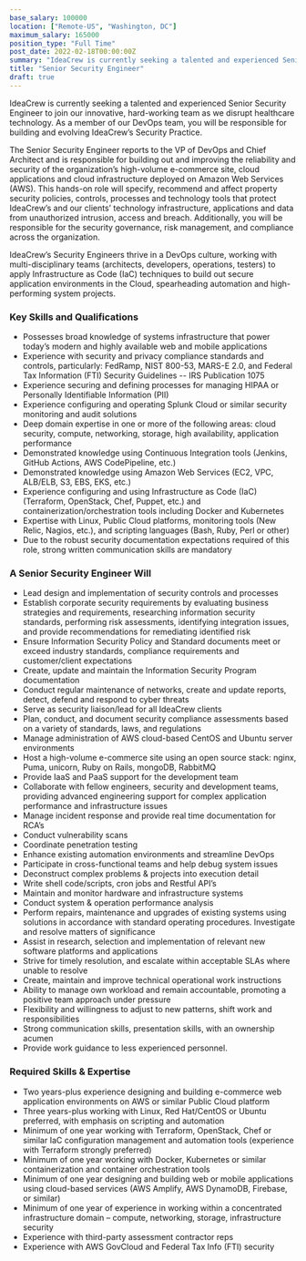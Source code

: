 ```yaml
---
base_salary: 100000
location: ["Remote-US", "Washington, DC"]
maximum_salary: 165000
position_type: "Full Time"
post_date: 2022-02-18T00:00:00Z
summary: "IdeaCrew is currently seeking a talented and experienced Senior Security Engineer to build and evolve IdeaCrew’s Security Practice.  \n\n\n\n"
title: "Senior Security Engineer"
draft: true
---
```


IdeaCrew is currently seeking a talented and experienced Senior Security Engineer to join our innovative, hard-working team as we disrupt healthcare technology. As a member of our DevOps team, you will be responsible for building and evolving IdeaCrew’s Security Practice.

The Senior Security Engineer reports to the VP of DevOps and Chief Architect and is responsible for building out and improving the reliability and security of the organization’s high-volume e-commerce site, cloud applications and cloud infrastructure deployed on Amazon Web Services (AWS). This hands-on role will specify, recommend and affect property security policies, controls, processes and technology tools that protect IdeaCrew’s and our clients’ technology infrastructure, applications and data from unauthorized intrusion, access and breach. Additionally, you will be responsible for the security governance, risk management, and compliance across the organization.

IdeaCrew’s Security Engineers thrive in a DevOps culture, working with multi-disciplinary teams (architects, developers, operations, testers) to apply Infrastructure as Code (IaC) techniques to build out secure application environments in the Cloud, spearheading automation and high-performing system projects.

### Key Skills and Qualifications

- Possesses broad knowledge of systems infrastructure that power today’s modern and highly available web and mobile applications
- Experience with security and privacy compliance standards and controls, particularly: FedRamp, NIST 800-53, MARS-E 2.0, and Federal Tax Information (FTI) Security Guidelines -- IRS Publication 1075
- Experience securing and defining processes for managing HIPAA or Personally Identifiable Information (PII)
- Experience configuring and operating Splunk Cloud or similar security monitoring and audit solutions
- Deep domain expertise in one or more of the following areas: cloud security, compute, networking, storage, high availability, application performance
- Demonstrated knowledge using Continuous Integration tools (Jenkins, GitHub Actions, AWS CodePipeline, etc.)
- Demonstrated knowledge using Amazon Web Services (EC2, VPC, ALB/ELB, S3, EBS, EKS, etc.)
- Experience configuring and using Infrastructure as Code (IaC) (Terraform, OpenStack, Chef, Puppet, etc.) and containerization/orchestration tools including Docker and Kubernetes
- Expertise with Linux, Public Cloud platforms, monitoring tools (New Relic, Nagios, etc.), and scripting languages (Bash, Ruby, Perl or other)
- Due to the robust security documentation expectations required of this role, strong written communication skills are mandatory

### A Senior Security Engineer Will

- Lead design and implementation of security controls and processes
- Establish corporate security requirements by evaluating business strategies and requirements, researching information security standards, performing risk assessments, identifying integration issues, and provide recommendations for remediating identified risk
- Ensure Information Security Policy and Standard documents meet or exceed industry standards, compliance requirements and customer/client expectations
- Create, update and maintain the Information Security Program documentation
- Conduct regular maintenance of networks, create and update reports, detect, defend and respond to cyber threats
- Serve as security liaison/lead for all IdeaCrew clients
- Plan, conduct, and document security compliance assessments based on a variety of standards, laws, and regulations
- Manage administration of AWS cloud-based CentOS and Ubuntu server environments
- Host a high-volume e-commerce site using an open source stack: nginx, Puma, unicorn, Ruby on Rails, mongoDB, RabbitMQ
- Provide IaaS and PaaS support for the development team
- Collaborate with fellow engineers, security and development teams, providing advanced engineering support for complex application performance and infrastructure issues
- Manage incident response and provide real time documentation for RCA’s
- Conduct vulnerability scans
- Coordinate penetration testing
- Enhance existing automation environments and streamline DevOps
- Participate in cross-functional teams and help debug system issues
- Deconstruct complex problems & projects into execution detail
- Write shell code/scripts, cron jobs and Restful API’s
- Maintain and monitor hardware and infrastructure systems
- Conduct system & operation performance analysis
- Perform repairs, maintenance and upgrades of existing systems using solutions in accordance with standard operating procedures. Investigate and resolve matters of significance
- Assist in research, selection and implementation of relevant new software platforms and applications
- Strive for timely resolution, and escalate within acceptable SLAs where unable to resolve
- Create, maintain and improve technical operational work instructions
- Ability to manage own workload and remain accountable, promoting a positive team approach under pressure
- Flexibility and willingness to adjust to new patterns, shift work and responsibilities
- Strong communication skills, presentation skills, with an ownership acumen
- Provide work guidance to less experienced personnel.

### Required Skills & Expertise

- Two years-plus experience designing and building e-commerce web application environments on AWS or similar Public Cloud platform
- Three years-plus working with Linux, Red Hat/CentOS or Ubuntu preferred, with emphasis on scripting and automation
- Minimum of one year working with Terraform, OpenStack, Chef or similar IaC configuration management and automation tools (experience with Terraform strongly preferred)
- Minimum of one year working with Docker, Kubernetes or similar containerization and container orchestration tools
- Minimum of one year designing and building web or mobile applications using cloud-based services (AWS Amplify, AWS DynamoDB, Firebase, or similar)
- Minimum of one year of experience in working within a concentrated infrastructure domain – compute, networking, storage, infrastructure security
- Experience with third-party assessment contractor reps
- Experience with AWS GovCloud and Federal Tax Info (FTI) security
